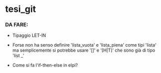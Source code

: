 # tesi_git



### DA FARE:

- Tipaggio LET-IN

- Forse non ha senso definire 'lista_vuota' e 'lista_piena' come tipi 'lista' ma semplicemente si potrebbe usare '[]' e '[H|T]' che sono già di tipo 'list _'

- Come si fa l'if-then-else in elpi?
